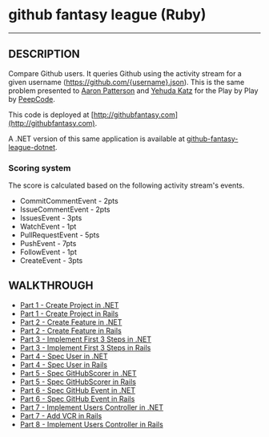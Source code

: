 github fantasy league (Ruby)
===========================================
***

## DESCRIPTION

Compare Github users. It queries Github using the activity stream for a given username (https://github.com/{username}.json). This is the same problem presented to [Aaron Patterson](https://peepcode.com/products/play-by-play-tenderlove-ruby-on-rails) and [Yehuda
Katz](https://peepcode.com/products/play-by-play-wycats-i-ruby-on-rails) for the Play by Play by [PeepCode](http://peepcode.com).

This code is deployed at [http://githubfantasy.com](http://githubfantasy.com).

A .NET version of this same application is available at [github-fantasy-league-dotnet](https://github.com/jwright/github-fantasy-league-dotnet).

### Scoring system

The score is calculated based on the following activity stream's events.

* CommitCommentEvent - 2pts
* IssueCommentEvent - 2pts
* IssuesEvent - 3pts
* WatchEvent - 1pt
* PullRequestEvent - 5pts
* PushEvent - 7pts
* FollowEvent - 1pt
* CreateEvent - 3pts

## WALKTHROUGH

* [Part 1 - Create Project in .NET](https://vimeo.com/57713524)
* [Part 1 - Create Project in Rails](https://vimeo.com/64746542)
* [Part 2 - Create Feature in .NET](https://vimeo.com/64747043)
* [Part 2 - Create Feature in Rails](https://vimeo.com/64771140)
* [Part 3 - Implement First 3 Steps in .NET](https://vimeo.com/64772605)
* [Part 3 - Implement First 3 Steps in Rails](https://vimeo.com/64772606)
* [Part 4 - Spec User in .NET](https://vimeo.com/66321277)
* [Part 4 - Spec User in Rails](https://vimeo.com/68027217)
* [Part 5 - Spec GitHubScorer in .NET](https://vimeo.com/68027216)
* [Part 5 - Spec GitHubScorer in Rails](https://vimeo.com/68592199)
* [Part 6 - Spec GitHub Event in .NET](https://vimeo.com/68592200)
* [Part 6 - Spec GitHub Event in Rails](https://vimeo.com/69960166)
* [Part 7 - Implement Users Controller in .NET](https://vimeo.com/69960165)
* [Part 7 - Add VCR in Rails](https://vimeo.com/70226264)
* [Part 8 - Implement Users Controller in Rails](https://vimeo.com/70308404)
